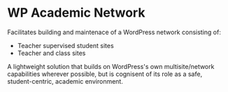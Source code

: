 WP Academic Network
===================

Facilitates building and maintenace of a WordPress network consisting of:

* Teacher supervised student sites
* Teacher and class sites

A lightweight solution that builds on WordPress's own multisite/network capabilities wherever possible, but is
cognisent of its role as a safe, student-centric, academic environment.
